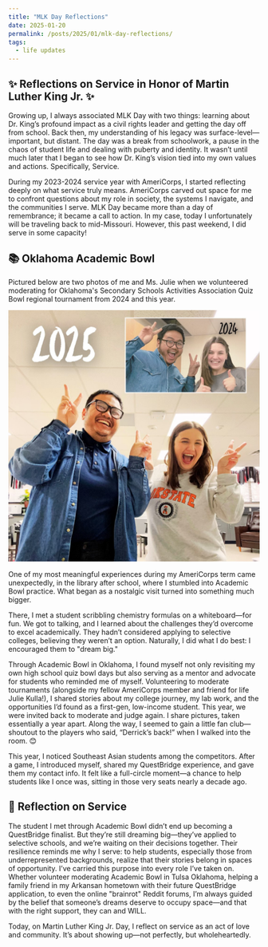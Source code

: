 ```yaml
---
title: "MLK Day Reflections"
date: 2025-01-20
permalink: /posts/2025/01/mlk-day-reflections/
tags:
  - life updates
---
```


## ✨ Reflections on Service in Honor of Martin Luther King Jr. ✨

Growing up, I always associated MLK Day with two things: learning about Dr. King’s profound impact as a civil rights leader and getting the day off from school. Back then, my understanding of his legacy was surface-level—important, but distant. The day was a break from schoolwork, a pause in the chaos of student life and dealing with puberty and identity.
It wasn’t until much later that I began to see how Dr. King’s vision tied into my own values and actions. Specifically, Service.

During my 2023-2024 service year with AmeriCorps, I started reflecting deeply on what service truly means. AmeriCorps carved out space for me to confront questions about my role in society, the systems I navigate, and the communities I serve. MLK Day became more than a day of remembrance; it became a call to action. In my case, today I unfortunately will be traveling back to mid-Missouri. However, this past weekend, I did serve in some capacity!

## 📚 Oklahoma Academic Bowl

Pictured below are two photos of me and Ms. Julie when we volunteered moderating for Oklahoma's Secondary Schools Activities Association Quiz Bowl regional tournament from 2024 and this year.

![Image from City Year](/images/blog_20250120.jpg)

One of my most meaningful experiences during my AmeriCorps term came unexpectedly, in the library after school, where I stumbled into Academic Bowl practice. What began as a nostalgic visit turned into something much bigger.

There, I met a student scribbling chemistry formulas on a whiteboard—for fun. We got to talking, and I learned about the challenges they’d overcome to excel academically. They hadn’t considered applying to selective colleges, believing they weren’t an option. Naturally, I did what I do best: I encouraged them to "dream big."

Through Academic Bowl in Oklahoma, I found myself not only revisiting my own high school quiz bowl days but also serving as a mentor and advocate for students who reminded me of myself. Volunteering to moderate tournaments (alongside my fellow AmeriCorps member and friend for life Julie Kulla!), I shared stories about my college journey, my lab work, and the opportunities I’d found as a first-gen, low-income student. This year, we were invited back to moderate and judge again. I share pictures, taken essentially a year apart. Along the way, I seemed to gain a little fan club—shoutout to the players who said, “Derrick’s back!” when I walked into the room. 😊

This year, I noticed Southeast Asian students among the competitors. After a game, I introduced myself, shared my QuestBridge experience, and gave them my contact info. It felt like a full-circle moment—a chance to help students like I once was, sitting in those very seats nearly a decade ago.

## 🌟 Reflection on Service

The student I met through Academic Bowl didn’t end up becoming a QuestBridge finalist. But they’re still dreaming big—they’ve applied to selective schools, and we’re waiting on their decisions together. Their resilience reminds me why I serve: to help students, especially those from underrepresented backgrounds, realize that their stories belong in spaces of opportunity.
I’ve carried this purpose into every role I’ve taken on. Whether volunteer moderating Academic Bowl in Tulsa Oklahoma, helping a family friend in my Arkansan hometown with their future QuestBridge application, to even the online "brainrot" Reddit forums, I’m always guided by the belief that someone’s dreams deserve to occupy space—and that with the right support, they can and WILL.

Today, on Martin Luther King Jr. Day, I reflect on service as an act of love and community. It’s about showing up—not perfectly, but wholeheartedly.
